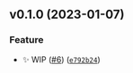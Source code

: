 <!--next-version-placeholder-->

## v0.1.0 (2023-01-07)
### Feature
* :sparkles: WIP ([#6](https://github.com/getcodelimit/codelimit/issues/6)) ([`e792b24`](https://github.com/getcodelimit/codelimit/commit/e792b24a1b79058cc9c09e655eefe04ad3b1c6da))
